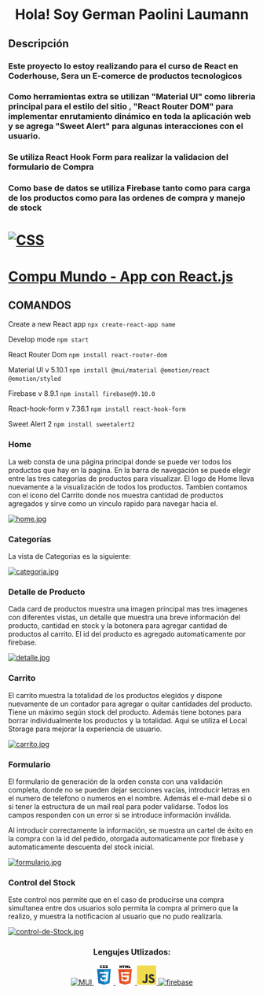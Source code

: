 
<h1 align="center">Hola! Soy German Paolini Laumann</h1>

## Descripción
<h3>Este proyecto lo estoy realizando para el curso de React en Coderhouse, Sera un E-comerce de productos tecnologicos</h3>
<h3>Como herramientas extra se utilizan "Material UI" como libreria principal para el estilo del sitio , "React Router DOM" para implementar enrutamiento dinámico en toda la aplicación web y se agrega "Sweet Alert" para algunas interacciones con el usuario. </h3>
<h3 >Se utiliza React Hook Form para realizar la validacion del formulario de Compra </h3>
<h3>Como base de datos se utiliza Firebase tanto como para carga de los productos como para las ordenes de compra y manejo de stock</h3>

# [![CSS](https://img.shields.io/badge/Link%20al%20sitio-blueviolet)](https://e-comerce-react-lime.vercel.app/)

# [Compu Mundo - App con React.js](https://e-comerce-react-lime.vercel.app/)

## COMANDOS

Create a new React app
`npx create-react-app name`

Develop mode
`npm start`

React Router Dom
`npm install react-router-dom`

Material UI v 5.10.1
`npm install @mui/material @emotion/react @emotion/styled`

Firebase v 8.9.1
`npm install firebase@9.10.0`

React-hook-form v 7.36.1
`npm install react-hook-form`

Sweet Alert 2
`npm install sweetalert2`

### Home

La web consta de una página principal donde se puede ver todos los productos que hay en la pagina. En la barra de navegación se puede elegir entre las tres categorías de productos para visualizar. El logo de Home lleva nuevamente a la visualización de todos los productos. Tambien contamos con el icono del Carrito donde nos muestra cantidad de productos agregados y sirve como un vinculo rapido para navegar hacia el. 

[![home.jpg](https://i.postimg.cc/44FdvDT4/home.jpg)](https://postimg.cc/vDfbbSBC)


### Categorías

La vista de Categorias es la siguiente:

[![categoria.jpg](https://i.postimg.cc/Vs7Rqk6S/categoria.jpg)](https://postimg.cc/5jCL1181)


### Detalle de Producto

Cada card de productos muestra una imagen principal mas tres imagenes con diferentes vistas, un detalle que muestra una breve información del producto, cantidad en stock y la botonera para agregar cantidad de productos al carrito. El id del producto es agregado automaticamente por firebase.

[![detalle.jpg](https://i.postimg.cc/ZncKdQZ3/detalle.jpg)](https://postimg.cc/LgJpdNJ6)

### Carrito

El carrito muestra la totalidad de los productos elegidos y dispone nuevamente de un contador para agregar o quitar cantidades del producto. Tiene un máximo según stock del producto. Además tiene botones para borrar individualmente los productos y la totalidad. Aqui se utiliza el Local Storage para mejorar la experiencia de usuario.
 

[![carrito.jpg](https://i.postimg.cc/pL9RWr9K/carrito.jpg)](https://postimg.cc/hXqHMS1G)

### Formulario

El formulario de generación de la orden consta con una validación completa, donde no se pueden dejar secciones vacías, introducir letras en el numero de telefono o numeros en el nombre. Además el e-mail debe si o si tener la estructura de un mail real para poder validarse. Todos los campos responden con un error si se introduce información inválida.

Al introducir correctamente la información, se muestra un cartel de éxito en la compra con la id del pedido, otorgada automaticamente por firebase y automaticamente descuenta del stock inicial.

[![formulario.jpg](https://i.postimg.cc/zXv17vF4/formulario.jpg)](https://postimg.cc/mhvq2bqS)

### Control del Stock
Este control nos permite que en el caso de producirse una compra simultanea entre dos usuarios solo permita la compra al primero que la realizo, y muestra la notificacion al usuario que no pudo realizarla.

[![control-de-Stock.jpg](https://i.postimg.cc/c4p53L9R/control-de-Stock.jpg)](https://postimg.cc/Yhx3KMw0)


<h3 align="center">Lengujes Utlizados:</h3>
<p align="center"> <a href="https://mui.com/" target="_blank" rel="noreferrer"> <img src="https://avatars.githubusercontent.com/u/33663932?v=4&s=1920" alt="MUI" width="40" height="40"/> </a> <a href="https://v4.mui.com/components/material-icons/" target="_blank" rel="noreferrer"> <img src="https://raw.githubusercontent.com/devicons/devicon/master/icons/css3/css3-original-wordmark.svg" alt="css3" width="40" height="40"/> </a> <a href="https://www.w3.org/html/" target="_blank" rel="noreferrer"> <img src="https://raw.githubusercontent.com/devicons/devicon/master/icons/html5/html5-original-wordmark.svg" alt="html5" width="40" height="40"/> </a> <a href="https://developer.mozilla.org/en-US/docs/Web/JavaScript" target="_blank" rel="noreferrer"> <img src="https://raw.githubusercontent.com/devicons/devicon/master/icons/javascript/javascript-original.svg" alt="javascript" width="40" height="40"/> </a>  <a href="https://firebase.google.com/" target="_blank" rel="noreferrer"> <img src="https://cdn.icon-icons.com/icons2/691/PNG/512/google_firebase_icon-icons.com_61474.png" alt="firebase" width="40" height="40"/> </a>  
